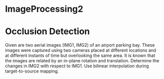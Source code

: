 # ImageProcessing2

# Occlusion Detection

Given are two aerial images (IMG1, IMG2) of an airport parking bay. 
These images were captured using two cameras placed at different locations and at different instants of time but overlooking the same area. 
It is known that the images are related by an in-plane rotation and translation. 
Determine the changes in IMG2 with respect to IMG1. Use bilinear interpolation during target-to-source mapping.
